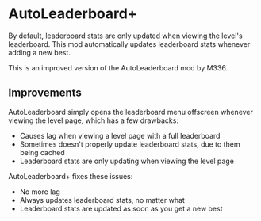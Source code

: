 # AutoLeaderboard+

By default, leaderboard stats are only updated when viewing the level's leaderboard. This mod <cy>automatically updates leaderboard stats</c> whenever adding a new best.

This is an <co>improved version</c> of the AutoLeaderboard mod by M336.

## Improvements

AutoLeaderboard simply opens the leaderboard menu offscreen whenever viewing the level page, which has a few drawbacks:

- Causes lag when viewing a level page with a full leaderboard
- Sometimes doesn't properly update leaderboard stats, due to them being cached
- Leaderboard stats are only updating when viewing the level page

<cy>AutoLeaderboard+</c> fixes these issues:

- No more lag
- Always updates leaderboard stats, no matter what
- Leaderboard stats are updated as soon as you get a new best
